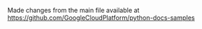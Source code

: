Made changes from the main file available at https://github.com/GoogleCloudPlatform/python-docs-samples
